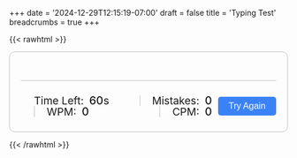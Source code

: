+++
date = '2024-12-29T12:15:19-07:00'
draft = false
title = 'Typing Test'
breadcrumbs = true
+++

{{< rawhtml >}}
<div class="wrapper">
  <input type="text" class="input-field">
  <div class="content-box">
    <div class="typing-text">
      <p></p>
    </div>
    <div class="content">
      <ul class="result-details">
        <li class="time">
          <p>Time Left:</p>
          <span><b>60</b>s</span>
        </li>
        <li class="mistake">
          <p>Mistakes:</p>
          <span>0</span>
        </li>
        <li class="wpm">
          <p>WPM:</p>
          <span>0</span>
        </li>
        <li class="cpm">
          <p>CPM:</p>
          <span>0</span>
        </li>
      </ul>
      <button>Try Again</button>
    </div>
  </div>
</div>

<script src="/js/paragraphs.js"></script>
<script src="/js/typing-test.js"></script>

<style>

  ::selection{
    color: #fff;
    background: #3e96e9;
  }

  .wrapper .input-field{
    opacity: 0;
    z-index: -999;
    position: absolute;
  }
  .wrapper .content-box{
    padding: 13px 20px 0;
    border-radius: 10px;
    border: 1px solid #bfbfbf;
  }
  .content-box .typing-text{
    overflow: hidden;
    max-height: 256px;
  }
  .typing-text::-webkit-scrollbar{
    width: 0;
  }
  .typing-text p{
    font-size: 21px;
    text-align: justify;
    letter-spacing: 1px;
    word-break: break-all;
  }
  .typing-text p span{
    position: relative;
  }
  .typing-text p span.correct{
    color: #56964f;
  }
  .typing-text p span.incorrect{
    color: #cb3439;
    outline: 1px solid #fff;
    background: #ffc0cb;
    border-radius: 4px;
  }
  .typing-text p span.active{
    color: #3b82f6;
  }
  .typing-text p span.active::before{
    position: absolute;
    content: "";
    height: 100%;
    width: 2px;
    bottom: 0;
    left: 0;
    opacity: 0;
    border-radius: 5px;
    background: #b89d17;
    animation: blink .8s ease-in-out infinite;
  }
  @keyframes blink{
    50%{ 
      opacity: 1; 
    }
  }
  .content-box .content{
    margin-top: 17px;
    display: flex;
    padding: 12px 0;
    flex-wrap: wrap;
    align-items: center;
    justify-content: space-between;
    border-top: 1px solid #bfbfbf;
  }
  .content button{
    outline: none;
    border: none;
    width: 105px;
    color: #fff;
    padding: 8px 0;
    font-size: 16px;
    cursor: pointer;
    border-radius: 5px;
    background: #3b82f6;
    transition: transform 0.3s ease;
  }
  .content button:active{
    transform: scale(0.97);
  }
  .content .result-details{
    display: flex;
    flex-wrap: wrap;
    align-items: center;
    width: calc(100% - 140px);
    justify-content: space-between;
  }
  .result-details li{
    display: flex;
    height: 20px;
    list-style: none;
    position: relative;
    align-items: center;
  }
  .result-details li:not(:first-child){
    padding-left: 22px;
    border-left: 1px solid #bfbfbf;
  }
  .result-details li p{
    font-size: 19px;
  }
  .result-details li span{
    display: block;
    font-size: 20px;
    margin-left: 10px;
  }
  li span b{
    font-weight: 500;
  }
  li:not(:first-child) span{
    font-weight: 500;
  }
  @media (max-width: 745px) {
    .wrapper{
      padding: 20px;
    }
    .content-box .content{
      padding: 20px 0;
    }
    .content-box .typing-text{
      max-height: 100%;
    }
    .typing-text p{
      font-size: 19px;
      text-align: left;
    }
    .content button{
      width: 100%;
      font-size: 15px;
      padding: 10px 0;
      margin-top: 20px;
    }
    .content .result-details{
      width: 100%;
    }
    .result-details li:not(:first-child){
      border-left: 0;
      padding: 0;
    }
    .result-details li p, 
    .result-details li span{
      font-size: 17px;
    }
  }
  @media (max-width: 518px) {
    .wrapper .content-box{
      padding: 10px 15px 0;
    }
    .typing-text p{
      font-size: 18px;
    }
    .result-details li{
      margin-bottom: 10px;
    }
    .content button{
      margin-top: 10px;
    }
  }
</style>
{{< /rawhtml >}}